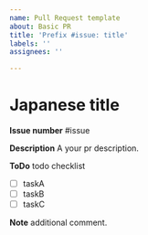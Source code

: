 ```yaml
---
name: Pull Request template
about: Basic PR
title: 'Prefix #issue: title'
labels: ''
assignees: ''

---
```


Japanese title
===

**Issue number**
#issue

**Description**
A your pr description.

**ToDo**
todo checklist
- [ ] taskA
- [ ] taskB
- [ ] taskC

**Note**
additional comment.
